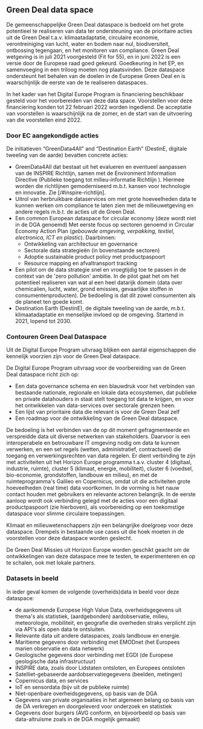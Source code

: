 ## Green Deal data space

De gemeenschappelijke Green Deal dataspace is bedoeld om het grote potentieel te realiseren van data ter ondersteuning van de prioritaire acties uit de Green Deal t.a.v. klimaatadaptatie, circulaire economie, verontreiniging van lucht, water en bodem naar nul, biodiversiteit, ontbossing tegengaan, en het monitoren van compliance. Green Deal wetgeving is in juli 2021 voorgesteld (Fit for 55), en in juni 2022 is een versie door de Europese raad goed gekeurd. Goedkeuring in het EP, en samenvoeging in een triloog moeten nog plaatsvinden.
Deze dataspace ondersteunt het behalen van de doelen in de Europese Green Deal en is waarschijnlijk de eerste van de te realiseren dataspaces.

In het kader van het Digital Europe Program is financiering beschikbaar gesteld voor het voorbereiden van deze data space. Voorstellen voor deze financiering konden tot 22 februari 2022 worden ingediend. De acceptatie van voorstellen is waarschijnlijk na de zomer, en de start van de uitvoering van die voorstellen eind 2022.  

### Door EC aangekondigde acties
De initiatieven “GreenData4All” and “Destination Earth”  (DestinE, digitale tweeling van de aarde)  bevatten concrete acties:

* GreenData4All dat bestaat uit het evalueren en eventueel aanpassen van de INSPIRE Richtlijn, samen met de Environment Information Directive (Publieke toegang tot milieu-informatie Richtlijn ). Hiermee worden die richtlijnen gemoderniseerd m.b.t. kansen voor technologie en innovatie. Zie [/#inspire-richtlijn].
* Uitrol van herbruikbare dataservices om met grote hoeveelheden data te kunnen werken om compliance te laten zien met de milieuwetgeving en andere regels m.b.t. de acties uit de Green Deal.
* Een common European dataspace for circular economy (deze wordt niet in de DGA genoemd) Met eerste focus op sectoren genoemd in Circular Economy Action Plan (_gebouwde omgeving, verpakking, textiel, electronica, ICT en plastic_). Daarbinnen:
	* Ontwikkeling van architectuur en governance 
	* Sectorale data strategieën (in bovenstaande sectoren) 
	* Adoptie sustainable product policy met productpaspoort 
	* Resource mapping en afvaltransport tracking
* Een pilot om de data strategie snel en vroegtijdig toe te passen in de context van de 'zero pollution' ambitie. In de pilot gaat het om het potentieel realiseren van wat al een heel datarijk domein (data over chemicalien, lucht, water, grond emissies, gevaarlijke stoffen in consumentenproducten). De bedoeling is dat dit zowel consumenten als de planeet ten goede komt.
* Destination Earth (DestinE), de digitale tweeling van de aarde, m.b.t. klimaatadaptatie en menselijke invloed op de omgeving. Startend in 2021, lopend tot 2030.

### Contouren Green Deal Dataspace
Uit de Digital Europe Program uitvraag blijken een aantal eigenschappen die kennelijk voorzien zijn voor de Green Deal dataspace.

De Digital Europe Program uitvraag voor de voorbereiding van de Green Deal dataspace richt zich op:
- Een data governance schema en een blauwdruk voor het verbinden van bestaande nationale, regionale en lokale data ecosystemen, dat publieke en private datahouders in staat stelt toegang tot data te krijgen, en voor het ontwikkelen van data-services over sectorale grenzen heen.
- Een lijst van prioritaire data die relevant is voor de Green Deal zelf
- Een roadmap voor de ontwikkeling van de Green Deal dataspace.

De bedoeling is het verbinden van de op dit moment gefragmenteerde en verspreidde data uit diverse netwerken van stakeholders. Daarvoor is een interoperabele en betrouwbare IT omgeving nodig om data te kunnen verwerken, en een set regels (wetten, administratief, contractueel) die toegang en verwerkingsrechten van data regelen. Er dient verbinding te zijn met activiteiten uit het Horizon Europe programma t.a.v. cluster 4 (digitaal, industrie, ruimte), cluster 5 (klimaat, energie, mobiliteit), cluster 6 (voedsel, bio-economie, grondstoffen, landbouw en milieu), en met de ruimteprogramma's Galileo en Copernicus, omdat uit die activiteiten grote hoeveelheden (real time) data voortkomen. In de vorming is het nauw contact houden met gebruikers en relevante actoren belangrijk. 
In de eerste aanloop wordt ook verbinding gelegd met de acties voor een digitaal productpaspoort (zie hierboven), als voorbereiding op een toekomstige dataspace voor slimme circulaire toepassingen.

Klimaat en milieuwetenschappers zijn een belangrijke doelgroep voor deze dataspace. Drempels in bestaande use cases uit die hoek moeten in de voorstellen voor deze dataspace worden geslecht.

De Green Deal Missies uit Horizon Europe worden geschikt geacht om de ontwikkelingen van deze dataspace mee te testen, te experimenteren en op te schalen, ook met lokale partners.

### Datasets in beeld
In ieder geval komen de volgende (overheids)data in beeld voor deze dataspace:
- de aankomende Europese High Value Data, overheidsgegevens uit thema's als statistiek, (aardgebonden) aardobservatie, milieu, meteorologie, mobiliteit, en geografie die overheden straks verplicht zijn via API's als open data te ontsluiten.
- Relevante data uit andere dataspaces, zoals landbouw en energie.
- Maritieme gegevens door verbinding met EMODnet (het Europees marien observatie en data netwerk)
- Geologische gegevens door verbinding met EGDI (de Europese geologische data infrastructuur)
- INSPIRE data, zoals door Lidstaten ontsloten, en Europees ontsloten
- Satelliet-gebaseerde aardobservatiegegevens (beelden, metingen)
- Copernicus data, en services
- IoT en sensordata (bijv uit de publieke ruimte)
- Niet-openbare overheidsgegevens, op basis van de DGA
- Gegevens van private organisaties in het algemeen belang op basis van de DA verkregen en doorgeleverd voor onderzoek en statistiek
- Gegevens door burgers (AVG conform, en bijvoorbeeld op basis van data-altruïsme zoals in de DGA mogelijk gemaakt)


